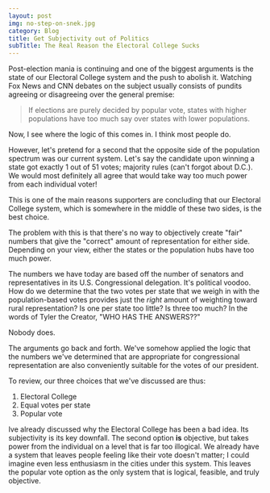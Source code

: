 ```yaml
---
layout: post
img: no-step-on-snek.jpg
category: Blog
title: Get Subjectivity out of Politics
subTitle: The Real Reason the Electoral College Sucks
---
```


Post-election mania is continuing and one of the biggest arguments is the state of our Electoral College system and the 
push to abolish it. Watching Fox News and CNN debates on the subject usually consists of pundits agreeing or disagreeing 
over the general premise:

> If elections are purely decided by popular vote, states with higher populations have too much say over states with 
lower populations.

Now, I see where the logic of this comes in. I think most people do.

However, let's pretend for a second that the opposite side of the population spectrum was our current system. Let's say 
the candidate upon winning a state got exactly 1 out of 51 votes; majority rules (can't forgot about D.C.). We would 
most definitely all agree that would take way too much power from each individual voter!

This is one of the main reasons supporters are concluding that our Electoral College system, which is somewhere in the 
middle of these two sides, is the best choice. 

The problem with this is that there's no way to objectively create "fair" numbers that give the "correct" amount of 
representation for either side. Depending on your view, either the states or the population hubs have too much power. 

The numbers we have today are based off the number of senators and representatives in its U.S. Congressional delegation. 
It's political voodoo. How do we determine that the two votes per state that we weigh in with the population-based votes 
provides just the *right* amount of weighting toward rural representation? Is one per state too little? Is three too 
much? In the words of Tyler the Creator, "WHO HAS THE ANSWERS??"

Nobody does.

The arguments go back and forth. We've somehow applied the logic that the numbers we've determined that are appropriate 
for congressional representation are also conveniently suitable for the votes of our president.

To review, our three choices that we've discussed are thus:

1. Electoral College
2. Equal votes per state
3. Popular vote

Ive already discussed why the Electoral College has been a bad idea. Its subjectivity is its key downfall. The second 
option **is** objective, but takes power from the individual on a level that is far too illogical. We already have a 
system that leaves people feeling like their vote doesn't matter; I could imagine even less enthusiasm in the cities 
under this system. This leaves the popular vote option as the only system that is logical, feasible, and truly objective. 

